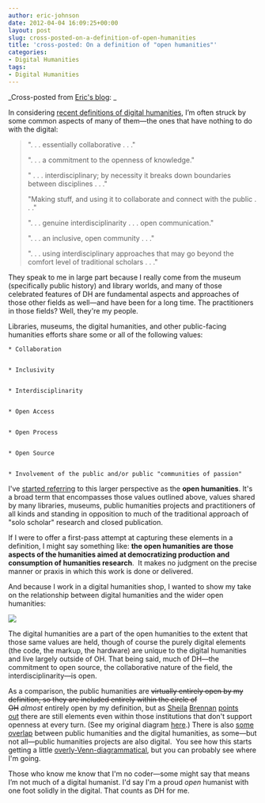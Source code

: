 ```yaml
---
author: eric-johnson
date: 2012-04-04 16:09:25+00:00
layout: post
slug: cross-posted-on-a-definition-of-open-humanities
title: 'cross-posted: On a definition of "open humanities"'
categories:
- Digital Humanities
tags:
- Digital Humanities
---
```


_Cross-posted from [Eric's blog](http://cybernetickinkwell.com/2012/04/02/on-a-definition-of-open-humanities/):
_

In considering [recent d](http://dayofdh2012.artsrn.ualberta.ca/dh/)[e](http://dayofdh2012.artsrn.ualberta.ca/dh/)[finitions of digital humanities](http://dayofdh2012.artsrn.ualberta.ca/dh/), I’m often struck by some common aspects of many of them—the ones that have nothing to do with the digital:


<blockquote>". . . essentially collaborative . . ."

". . . a commitment to the openness of knowledge."

" . . . interdisciplinary; by necessity it breaks down boundaries between disciplines . . ."

"Making stuff, and using it to collaborate and connect with the public . . ."

". . . genuine interdisciplinarity . . . open communication."

". . . an inclusive, open community . . ."

". . . using interdisciplinary approaches that may go beyond the comfort level of traditional scholars . . ."</blockquote>


They speak to me in large part because I really come from the museum (specifically public history) and library worlds, and many of those celebrated features of DH are fundamental aspects and approaches of those other fields as well—and have been for a long time. The practitioners in those fields? Well, they're my people.

Libraries, museums, the digital humanities, and other public-facing humanities efforts share some or all of the following values:




	
    * Collaboration

	
    * Inclusivity

	
    * Interdisciplinarity

	
    * Open Access

	
    * Open Process

	
    * Open Source

	
    * Involvement of the public and/or public "communities of passion"



I've [started referring](http://twitter.com/#!/ericdmj/status/178195525995212801) to this larger perspective as the **open humanities**. It's a broad term that encompasses those values outlined above, values shared by many libraries, museums, public humanities projects and practitioners of all kinds and standing in opposition to much of the traditional approach of "solo scholar" research and closed publication.

If I were to offer a first-pass attempt at capturing these elements in a definition, I might say something like: **the open humanities are those aspects of the humanities aimed at democratizing production and consumption of humanities research**.  It makes no judgment on the precise manner or praxis in which this work is done or delivered.

And because I work in a digital humanities shop, I wanted to show my take on the relationship between digital humanities and the wider open humanities:

[![](http://cybernetickinkwell.com/wp-content/uploads/2012/04/openhumanities21.jpg)](http://cybernetickinkwell.com/wp-content/uploads/2012/04/openhumanities21.jpg)

The digital humanities are a part of the open humanities to the extent that those same values are held, though of course the purely digital elements (the code, the markup, the hardware) are unique to the digital humanities and live largely outside of OH. That being said, much of DH—the commitment to open source, the collaborative nature of the field, the interdisciplinarity—is open.

As a comparison, the public humanities are <del>virtually entirely open by my definition, so they are included entirely within the circle of OH</del> _almost_ entirely open by my definition, but as [Sheila](https://twitter.com/#!/sherah1918/statuses/186901407658541056) [Brennan](https://twitter.com/#!/sherah1918/statuses/186901686269378561) [points out](https://twitter.com/#!/sherah1918/statuses/186940805565526016) there are still elements even within those institutions that don't support openness at every turn. (See my original diagram [here](http://cybernetickinkwell.com/wp-content/uploads/2012/04/openhumanities2.jpg).) There is also [some overlap](https://twitter.com/#!/ericdmj/status/182536251876966400) between public humanities and the digital humanities, as some—but not all—public humanities projects are also digital.  You see how this starts getting a little [overly-Venn-diagrammatical](http://venndiagrams.tumblr.com/), but you can probably see where I'm going.

Those who know me know that I'm no coder—some might say that means I’m not much of a digital humanist. I'd say I'm a proud _open_ humanist with one foot solidly in the digital. That counts as DH for me.
